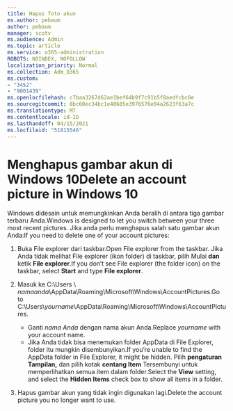 ```yaml
---
title: Hapus foto akun
ms.author: pebaum
author: pebaum
manager: scotv
ms.audience: Admin
ms.topic: article
ms.service: o365-administration
ROBOTS: NOINDEX, NOFOLLOW
localization_priority: Normal
ms.collection: Adm_O365
ms.custom:
- "3452"
- "9001439"
ms.openlocfilehash: c7baa3267d62ae1bef64b9f7c91b5f8aedfcbc8e
ms.sourcegitcommit: 8bc60ec34bc1e40685e3976576e04a2623f63a7c
ms.translationtype: MT
ms.contentlocale: id-ID
ms.lasthandoff: 04/15/2021
ms.locfileid: "51815546"
---
```

# <a name="delete-an-account-picture-in-windows-10"></a><span data-ttu-id="75812-102">Menghapus gambar akun di Windows 10</span><span class="sxs-lookup"><span data-stu-id="75812-102">Delete an account picture in Windows 10</span></span>

<span data-ttu-id="75812-103">Windows didesain untuk memungkinkan Anda beralih di antara tiga gambar terbaru Anda.</span><span class="sxs-lookup"><span data-stu-id="75812-103">Windows is designed to let you switch between your three most recent pictures.</span></span> <span data-ttu-id="75812-104">Jika anda perlu menghapus salah satu gambar akun Anda:</span><span class="sxs-lookup"><span data-stu-id="75812-104">If you need to delete one of your account pictures:</span></span>

1. <span data-ttu-id="75812-105">Buka File explorer dari taskbar.</span><span class="sxs-lookup"><span data-stu-id="75812-105">Open File explorer from the taskbar.</span></span> <span data-ttu-id="75812-106">Jika Anda tidak melihat File explorer (ikon folder) di taskbar, pilih Mulai **dan** ketik **File explorer**.</span><span class="sxs-lookup"><span data-stu-id="75812-106">If you don’t see File explorer (the folder icon) on the taskbar, select **Start** and type **File explorer**.</span></span>

2. <span data-ttu-id="75812-107">Masuk ke C:\Users \\ *namaanda*\AppData\Roaming\Microsoft\Windows\AccountPictures.</span><span class="sxs-lookup"><span data-stu-id="75812-107">Go to C:\Users\\*yourname*\AppData\Roaming\Microsoft\Windows\AccountPictures.</span></span> 
    - <span data-ttu-id="75812-108">Ganti *nama Anda* dengan nama akun Anda.</span><span class="sxs-lookup"><span data-stu-id="75812-108">Replace *yourname* with your account name.</span></span>
    - <span data-ttu-id="75812-109">Jika Anda tidak bisa menemukan folder AppData di File Explorer, folder itu mungkin disembunyikan.</span><span class="sxs-lookup"><span data-stu-id="75812-109">If you’re unable to find the AppData folder in File Explorer, it might be hidden.</span></span> <span data-ttu-id="75812-110">Pilih **pengaturan Tampilan,** dan pilih kotak **centang Item** Tersembunyi untuk memperlihatkan semua item dalam folder.</span><span class="sxs-lookup"><span data-stu-id="75812-110">Select the **View** setting, and select the **Hidden Items** check box to show all items in a folder.</span></span>

3. <span data-ttu-id="75812-111">Hapus gambar akun yang tidak ingin digunakan lagi.</span><span class="sxs-lookup"><span data-stu-id="75812-111">Delete the account picture you no longer want to use.</span></span>
 
 